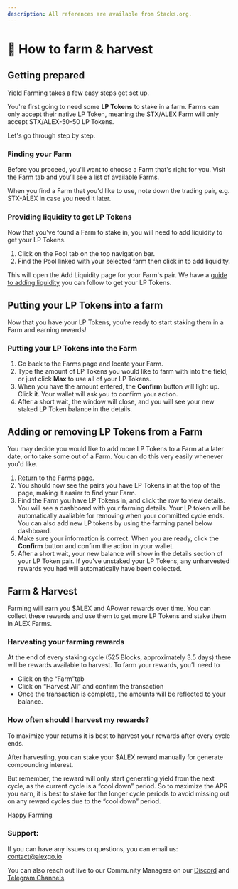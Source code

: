 ```yaml
---
description: All references are available from Stacks.org.
---
```


# 🎣 How to farm & harvest

## Getting prepared

Yield Farming takes a few easy steps get set up.

You're first going to need some **LP Tokens** to stake in a farm. Farms can only accept their native LP Token, meaning the STX/ALEX Farm will only accept STX/ALEX-50-50 LP Tokens.

Let's go through step by step.

### Finding your Farm

Before you proceed, you'll want to choose a Farm that's right for you. Visit the Farm tab and you’ll see a list of available Farms.

When you find a Farm that you'd like to use, note down the trading pair, e.g. STX-ALEX in case you need it later.

### Providing liquidity to get LP Tokens

Now that you've found a Farm to stake in, you will need to add liquidity to get your LP Tokens.

1. Click on the Pool tab on the top navigation bar.&#x20;
2. Find the Pool linked with your selected farm then click in to add liquidity.

This will open the Add Liquidity page for your Farm's pair. We have a [guide to adding liquidity](how-to-add-remove-liquidity.md) you can follow to get your LP Tokens.

## Putting your LP Tokens into a farm

Now that you have your LP Tokens, you’re ready to start staking them in a Farm and earning rewards!

### Putting your LP Tokens into the Farm

1. Go back to the Farms page and locate your Farm.
2. Type the amount of LP Tokens you would like to farm with into the field, or just click **Max** to use all of your LP Tokens.
3. When you have the amount entered, the **Confirm** button will light up. Click it. Your wallet will ask you to confirm your action.
4. After a short wait, the window will close, and you will see your new staked LP Token balance in the details.

## Adding or removing LP Tokens from a Farm

You may decide you would like to add more LP Tokens to a Farm at a later date, or to take some out of a Farm. You can do this very easily whenever you'd like.

1. Return to the Farms page.&#x20;
2. You should now see the pairs you have LP Tokens in at the top of the page, making it easier to find your Farm.
3. Find the Farm you have LP Tokens in, and click the row to view details. You will see a dashboard with your farming details. Your LP token will be automatically avaliable for removing when your committed cycle ends. You can also add new LP tokens by using the farming panel below dashboard.
4. Make sure your information is correct. When you are ready, click the **Confirm** button and confirm the action in your wallet.
5. After a short wait, your new balance will show in the details section of your LP Token pair. If you've unstaked your LP Tokens, any unharvested rewards you had will automatically have been collected.

## Farm & Harvest

Farming will earn you $ALEX and APower rewards over time. You can collect these rewards and use them to get more LP Tokens and stake them in ALEX Farms.

### Harvesting your farming rewards

At the end of every staking cycle (525 Blocks, approximately 3.5 days) there will be rewards available to harvest. To farm your rewards, you’ll need to

* Click on the “Farm”tab
* Click on “Harvest All” and confirm the transaction
* Once the transaction is complete, the amounts will be reflected to your balance.

### How often should I harvest my rewards?

To maximize your returns it is best to harvest your rewards after every cycle ends.

After harvesting, you can stake your $ALEX reward manually for generate compounding interest.

But remember, the reward will only start generating yield from the next cycle, as the current cycle is a “cool down” period. So to maximize the APR you earn, it is best to stake for the longer cycle periods to avoid missing out on any reward cycles due to the “cool down” period.

Happy Farming

### **Support:**

If you can have any issues or questions, you can email us: [contact@alexgo.io](mailto:contact@alexgo.io)

You can also reach out live to our Community Managers on our [Discord](https://discord.gg/alexgo) and [Telegram Channels](https://t.me/AlexCommunity).
